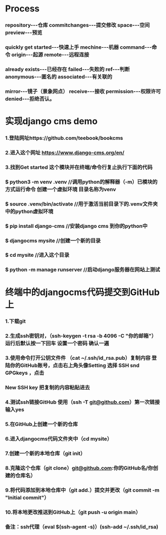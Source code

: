 # Process
### repository---仓库                commitchanges---提交修改           space---空间          preview---预览    
### quickly get started---快速上手    mechine---机器     command---命令      origin---起源   remote---远程连接   
### already exists---已经存在      failed---失败的     ref---判断   anonymous---匿名的    associated---有关联的   
### mirror---镜子（景象网点）   receive---接收  permission---权限许可  denied---拒绝否认。  



# 实现django cms demo
### 1.登陆网址https://github.com/teebook/bookcms
### 2.进入这个网址 https://www.django-cms.org/en/
### 3.找到Get started 这个模块并在终端/命令行复止执行下面的代码
### $ python3 -m venv .venv         //调用python的解释器（-m）已模块的方式运行命令 创建一个虚拟环境 目录名称为venv
### $ source .venv/bin/activate     //用于激活当前目录下的.venv文件夹中的python虚拟环境
### $ pip install django-cms        //安装django cms 到你的python中
### $ djangocms mysite              //创建一个新的目录
### $ cd mysite                     //进入这个目录  
### $ python -m manage runserver    //启动django服务器在网站上测试


# 终端中的djangocms代码提交到GitHub上
### 1.下载git
### 2.生成ssh密钥对，（ssh-keygen -t rsa -b 4096 -C "你的邮箱"）运行后默认按一下回车 设置一个密码 确认一遍
### 3.使用命令打开公钥文件件 （cat ~/.ssh/id_rsa.pub）复制内容 登陆你的GitHub账号，点击右上角头像Setting 选择 SSH snd GPGkeys ，点击
###    New SSH key 把复制的内容粘贴进去
### 4.测试ssh链接GitHub 使用（ssh -T git@github.com）第一次链接 输入yes
### 5.在GitHub上创建一个新的仓库
### 6.进入djangocms代码文件夹中（cd mysite）
### 7.创建一个新的本地仓库（git init）
### 8.克隆这个仓库（git clone）git@github.com:你的GitHub名/你创建的仓库名）
### 9.将代码添加到本地仓库中（git add.）提交并更改（git commit -m "Initial commit"）
### 10.将本地更改推送到GitHub上（git push -u origin main） 
### 备注：ssh代理（eval $(ssh-agent -s)）(ssh-add ~/.ssh/id_rsa) 

